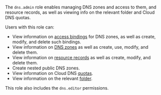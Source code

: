 The `dns.admin` role enables managing DNS zones and access to them, and resource records, as well as viewing info on the relevant folder and Cloud DNS quotas.

Users with this role can:
* View information on [access bindings](../../iam/concepts/access-control/index.md#access-bindings) for DNS zones, as well as create, modify, and delete such bindings.
* View information on [DNS zones](../../dns/concepts/dns-zone.md) as well as create, use, modify, and delete them.
* View information on [resource records](../../dns/concepts/resource-record.md) as well as create, modify, and delete them.
* Create nested public DNS zones.
* View information on Cloud DNS [quotas](../../dns/concepts/limits.md#cloud-dns-quotas).
* View information on the relevant [folder](../../resource-manager/concepts/resources-hierarchy.md#folder).

This role also includes the `dns.editor` permissions.